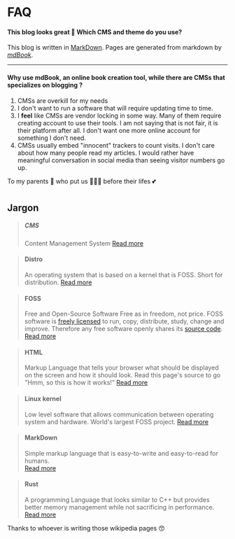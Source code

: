 # FAQ

#### This blog looks great 🙂️ Which CMS and theme do you use?

This blog is written in [MarkDown](#markdown). Pages are generated from markdown by [*mdBook*](https://github.com/rust-lang/mdbook).

---

#### Why use **mdBook**, an online book creation tool, while there are CMSs that specializes on blogging ?

1. CMSs are overkill for my needs
2. I don't want to run a software that will require updating time to time.
3. I **feel** like CMSs are vendor locking in some way. Many of them require creating account to use their tools. I am not saying that is not fair, it is their platform after all. I don't want one more online account for something I don't need.
4. CMSs usually embed "innocent" trackers to count visits. I don't care about how many people read my articles. I would rather have meaningful conversation in social media than seeing visitor numbers go up.

To my parents 👫️ who put us 👦️👦️👧️ before their lifes 💕️

# 

## Jargon

> ##### CMS
> 
> Content Management System
> [Read more](https://en.wikipedia.org/wiki/Content_management_system)

> #### Distro
> 
> An operating system that is based on a kernel that is FOSS.
> Short for distribution.
> [Read more](https://en.wikipedia.org/wiki/Linux_distribution)

> #### FOSS
> 
> Free and Open-Source Software
> Free as in freedom, not price. FOSS software is [freely licensed](https://www.gnu.org/licenses/copyleft.html "copyleft") to run, copy, distribute, study, change and improve. Therefore any free software openly shares its [source code](https://en.wikipedia.org/wiki/Source_code).
> [Read more](https://www.gnu.org/philosophy/free-sw.html)

> #### HTML
> 
> Markup Language that tells your browser what should be displayed on the screen and how it should look. Read this page's source to go "Hmm, so this is how it works!"
> [Read more](https://en.wikipedia.org/wiki/HTML)

> #### Linux kernel
> 
> Low level software that allows communication between operating system and hardware.
> World's largest FOSS project.
> [Read more](https://en.wikipedia.org/wiki/Linux_kernel)

> #### MarkDown
> 
> Simple markup language that is easy-to-write and easy-to-read for humans.  
> [Read more](https://en.wikipedia.org/wiki/Markdown)

> #### Rust
> 
> A programming Language that looks similar to C++ but provides better memory management while not sacrificing in performance.
> [Read more](https://en.wikipedia.org/wiki/Rust_(programming_language))

Thanks to whoever is writing those wikipedia pages 😙️
